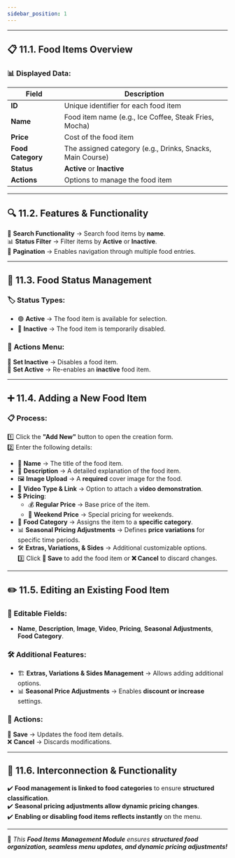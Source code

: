 ```yaml
---
sidebar_position: 1
---
```


---

## 📋 11.1. Food Items Overview

### 📊 Displayed Data:

| Field             | Description                                               |
| ----------------- | --------------------------------------------------------- |
| **ID**            | Unique identifier for each food item                      |
| **Name**          | Food item name (e.g., Ice Coffee, Steak Fries, Mocha)     |
| **Price**         | Cost of the food item                                     |
| **Food Category** | The assigned category (e.g., Drinks, Snacks, Main Course) |
| **Status**        | **Active** or **Inactive**                                |
| **Actions**       | Options to manage the food item                           |

---

## 🔍 11.2. Features & Functionality

🔹 **Search Functionality** → Search food items by **name**.  
📊 **Status Filter** → Filter items by **Active** or **Inactive**.  
📄 **Pagination** → Enables navigation through multiple food entries.

---

## 🔄 11.3. Food Status Management

### 🏷️ **Status Types:**

- 🟢 **Active** → The food item is available for selection.
- 🔴 **Inactive** → The food item is temporarily disabled.

### 🎯 **Actions Menu:**

🔻 **Set Inactive** → Disables a food item.  
🔺 **Set Active** → Re-enables an **inactive** food item.

---

## ➕ 11.4. Adding a New Food Item

### 📋 **Process:**

1️⃣ Click the **"Add New"** button to open the creation form.  
2️⃣ Enter the following details:

- 🍔 **Name** → The title of the food item.
- 📝 **Description** → A detailed explanation of the food item.
- 🖼️ **Image Upload** → A **required** cover image for the food.
- 🎥 **Video Type & Link** → Option to attach a **video demonstration**.
- 💲 **Pricing**:
  - 💰 **Regular Price** → Base price of the item.
  - 📅 **Weekend Price** → Special pricing for weekends.
- 📂 **Food Category** → Assigns the item to a **specific category**.
- 📊 **Seasonal Pricing Adjustments** → Defines **price variations** for specific time periods.
- 🛠️ **Extras, Variations, & Sides** → Additional customizable options.  
  3️⃣ Click **💾 Save** to add the food item or **❌ Cancel** to discard changes.

---

## ✏️ 11.5. Editing an Existing Food Item

### 🔄 **Editable Fields:**

- **Name**, **Description**, **Image**, **Video**, **Pricing**, **Seasonal Adjustments**, **Food Category**.

### 🛠️ **Additional Features:**

- 🏗️ **Extras, Variations & Sides Management** → Allows adding additional options.
- 📊 **Seasonal Price Adjustments** → Enables **discount or increase** settings.

### 🎯 **Actions:**

💾 **Save** → Updates the food item details.  
❌ **Cancel** → Discards modifications.

---

## 🔗 11.6. Interconnection & Functionality

✔️ **Food management is linked to food categories** to ensure **structured classification**.  
✔️ **Seasonal pricing adjustments allow dynamic pricing changes**.  
✔️ **Enabling or disabling food items reflects instantly** on the menu.

---

🚀 _This **Food Items Management Module** ensures **structured food organization, seamless menu updates, and dynamic pricing adjustments!**_
